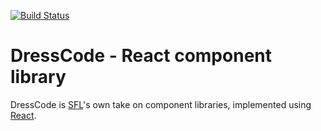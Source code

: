 [![Build Status](https://travis-ci.org/sflpro/dresscode.svg?branch=master)](https://travis-ci.org/sflpro/dresscode)

# DressCode - React component library

DressCode is [SFL](https://sflpro.com/)'s own take on component libraries, implemented using [React](https://reactjs.org).
